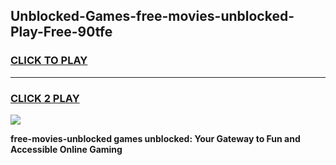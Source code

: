 
## Unblocked-Games-free-movies-unblocked-Play-Free-90tfe
<h3>
<a href="https://premium76.site?title=free-movies-unblocked&ref=21A">CLICK TO PLAY</a></h3>
<hr>

<h3>
<a href="https://premium76.site?title=free-movies-unblocked&ref=21A">CLICK 2 PLAY</a>
  
</h3>

<a href="https://premium76.site?title=free-movies-unblocked&ref=21A"><img src="https://clearcache.store/games.png"></a>


**free-movies-unblocked games unblocked: Your Gateway to Fun and Accessible Online Gaming**
